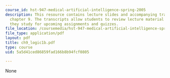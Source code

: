 ```yaml
---
course_id: hst-947-medical-artificial-intelligence-spring-2005
description: This resource contains lecture slides and accompanying transcripts for
  chapter 9. The transcripts allow students to review lecture material in detail as
  they study for upcoming assignments and quizzes.
file_location: /coursemedia/hst-947-medical-artificial-intelligence-spring-2005/5a5d41ced86859fad166b8b94fcf0805_ch9_logic1b.pdf
file_type: application/pdf
layout: pdf
title: ch9_logic1b.pdf
type: course
uid: 5a5d41ced86859fad166b8b94fcf0805

---
```

None